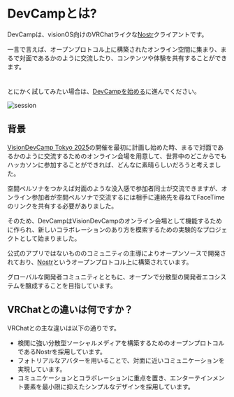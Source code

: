 # DevCampとは?

DevCampは、visionOS向けのVRChatライクな[Nostr](https://github.com/nostr-protocol/nostr)クライアントです。

一言で言えば、オープンプロトコル上に構築されたオンライン空間に集まり、まるで対面であるかのように交流したり、コンテンツや体験を共有することができます。

<div class="tip custom-block" style="padding-top: 8px">

とにかく試してみたい場合は、[DevCampを始める](./get-started)に進んでください。

</div>

![session](/session3.png)

## 背景

[VisionDevCamp Tokyo 2025](https://www.vdctokyo.org/)の開催を最初に計画し始めた時、まるで対面であるかのように交流するためのオンライン会場を用意して、世界中のどこからでもハッカソンに参加することができれば、どんなに素晴らしいだろうと考えました。

空間ペルソナをつかえば対面のような没入感で参加者同士が交流できますが、オンライン参加者が空間ペルソナで交流するには相手に連絡先を尋ねてFaceTimeのリンクを共有する必要がありました。

そのため、DevCampはVisionDevCampのオンライン会場として機能するために作られ、新しいコラボレーションのあり方を模索するための実験的なプロジェクトとして始まりました。

公式のアプリではないもののコミュニティの主導によりオープンソースで開発されており、[Nostr](https://github.com/nostr-protocol/nostr)というオープンプロトコル上に構築されています。

グローバルな開発者コミュニティとともに、オープンで分散型の開発者エコシステムを醸成することを目指しています。

## VRChatとの違いは何ですか？

VRChatとの主な違いは以下の通りです。
- 検閲に強い分散型ソーシャルメディアを構築するためのオープンプロトコルであるNostrを採用しています。
- フォトリアルなアバターを用いることで、対面に近いコミュニケーションを実現しています。
- コミュニケーションとコラボレーションに重点を置き、エンターテインメント要素を最小限に抑えたシンプルなデザインを採用しています。